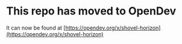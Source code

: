 # This repo has moved to OpenDev

It can now be found at [https://opendev.org/x/shovel-horizon](https://opendev.org/x/shovel-horizon)
